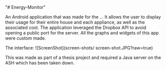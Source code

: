 "# Energy-Monitor" 

An Android application that was made for the ... It allows the user to display their usage for their entire house and each appliance, as well as the associated cost. The application leveraged the Dropbox API to avoid opening a public port for the server. All the graphs and widgets of this app were custom made. 

The interface:
![ScreenShot](screen-shots/ screen-shot.JPG?raw=true)


This was made as part of a thesis project and required a Java server on the ASH which has been taken down.
